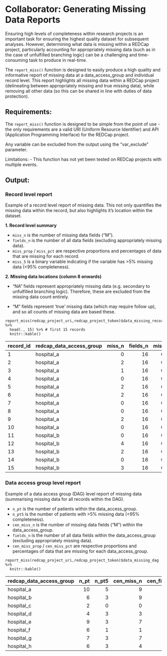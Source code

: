 Collaborator: Generating Missing Data Reports
=============================================

Ensuring high levels of completeness within research projects is an
important task for ensuring the highest quality dataset for subsequent
analyses. However, determining what data is missing within a REDCap
project, particularly accounting for appropriately missing data (such as
in the case of unfulfilled branching logic) can be a challenging and
time-consuming task to produce in real-time.

The `report_miss()` function is designed to easily produce a high
quality and informative report of missing data at a data\_access\_group
and individual record level. This report highlights all missing data
within a REDCap project (delineating between appropriately missing and
true missing data), while removing all other data (so this can be shared
in line with duties of data protection).

Requirements:
-------------

The `report_miss()` function is designed to be simple from the point of
use - the only requirements are a valid URI (Uniform Resource
Identifier) and API (Application Programming Interface) for the REDCap
project.

Any variable can be excluded from the output using the “var\_exclude”
parameter.

Limitations: - This function has not yet been tested on REDCap projects
with multiple events.

Output:
-------

### Record level report

Example of a record level report of missing data. This not only
quantifies the missing data within the record, but also highlights it’s
location within the dataset.

**1. Record level summary**

-   `miss_n` is the number of missing data fields (“M”).
-   `fields_n` is the number of all data fields (excluding appropriately
    missing data).
-   `miss_prop` / `miss_pct` are respective proportions and percentages
    of data that are missing for each record.
-   `miss_5` is a binary variable indicating if the variable has &gt;5%
    missing data (&lt;95% completeness).

**2. Missing data locations (column 8 onwards)**

-   “NA” fields represent appropriately missing data (e.g. secondary to
    unfulfilled branching logic). Therefore, these are excluded from the
    missing data count entirely.

-   “M” fields represent ‘true’ missing data (which may require follow
    up), and so all counts of missing data are based these.

<!-- -->

    report_miss(redcap_project_uri,redcap_project_token)$data_missing_record %>%
      head(., 15) %>% # first 15 records
      knitr::kable()

<table>
<thead>
<tr class="header">
<th style="text-align: left;">record_id</th>
<th style="text-align: left;">redcap_data_access_group</th>
<th style="text-align: right;">miss_n</th>
<th style="text-align: right;">fields_n</th>
<th style="text-align: right;">miss_prop</th>
<th style="text-align: left;">miss_pct</th>
<th style="text-align: left;">miss_5</th>
<th style="text-align: left;">pt_age</th>
<th style="text-align: left;">pt_sex</th>
<th style="text-align: left;">smoking_status</th>
<th style="text-align: left;">body_mass_index</th>
<th style="text-align: left;">pmh___1</th>
<th style="text-align: left;">pmh___2</th>
<th style="text-align: left;">pmh___3</th>
<th style="text-align: left;">asa_grade</th>
<th style="text-align: left;">pt_ethnicity</th>
<th style="text-align: left;">adm_date</th>
<th style="text-align: left;">op_date</th>
<th style="text-align: left;">op_urgency</th>
<th style="text-align: left;">op_procedure_code</th>
<th style="text-align: left;">follow_up</th>
<th style="text-align: left;">follow_up_readm</th>
<th style="text-align: left;">follow_up_mort</th>
</tr>
</thead>
<tbody>
<tr class="odd">
<td style="text-align: left;">1</td>
<td style="text-align: left;">hospital_a</td>
<td style="text-align: right;">0</td>
<td style="text-align: right;">16</td>
<td style="text-align: right;">0.0000</td>
<td style="text-align: left;">0.0%</td>
<td style="text-align: left;">No</td>
<td style="text-align: left;">.</td>
<td style="text-align: left;">.</td>
<td style="text-align: left;">.</td>
<td style="text-align: left;">.</td>
<td style="text-align: left;">.</td>
<td style="text-align: left;">.</td>
<td style="text-align: left;">.</td>
<td style="text-align: left;">.</td>
<td style="text-align: left;">.</td>
<td style="text-align: left;">.</td>
<td style="text-align: left;">.</td>
<td style="text-align: left;">.</td>
<td style="text-align: left;">.</td>
<td style="text-align: left;">.</td>
<td style="text-align: left;">.</td>
<td style="text-align: left;">.</td>
</tr>
<tr class="even">
<td style="text-align: left;">2</td>
<td style="text-align: left;">hospital_a</td>
<td style="text-align: right;">2</td>
<td style="text-align: right;">16</td>
<td style="text-align: right;">0.1250</td>
<td style="text-align: left;">12.5%</td>
<td style="text-align: left;">Yes</td>
<td style="text-align: left;">.</td>
<td style="text-align: left;">.</td>
<td style="text-align: left;">M</td>
<td style="text-align: left;">M</td>
<td style="text-align: left;">.</td>
<td style="text-align: left;">.</td>
<td style="text-align: left;">.</td>
<td style="text-align: left;">.</td>
<td style="text-align: left;">.</td>
<td style="text-align: left;">.</td>
<td style="text-align: left;">.</td>
<td style="text-align: left;">.</td>
<td style="text-align: left;">.</td>
<td style="text-align: left;">.</td>
<td style="text-align: left;">.</td>
<td style="text-align: left;">.</td>
</tr>
<tr class="odd">
<td style="text-align: left;">3</td>
<td style="text-align: left;">hospital_a</td>
<td style="text-align: right;">1</td>
<td style="text-align: right;">16</td>
<td style="text-align: right;">0.0625</td>
<td style="text-align: left;">6.2%</td>
<td style="text-align: left;">Yes</td>
<td style="text-align: left;">.</td>
<td style="text-align: left;">.</td>
<td style="text-align: left;">.</td>
<td style="text-align: left;">M</td>
<td style="text-align: left;">.</td>
<td style="text-align: left;">.</td>
<td style="text-align: left;">.</td>
<td style="text-align: left;">.</td>
<td style="text-align: left;">.</td>
<td style="text-align: left;">.</td>
<td style="text-align: left;">.</td>
<td style="text-align: left;">.</td>
<td style="text-align: left;">.</td>
<td style="text-align: left;">.</td>
<td style="text-align: left;">.</td>
<td style="text-align: left;">.</td>
</tr>
<tr class="even">
<td style="text-align: left;">4</td>
<td style="text-align: left;">hospital_a</td>
<td style="text-align: right;">0</td>
<td style="text-align: right;">16</td>
<td style="text-align: right;">0.0000</td>
<td style="text-align: left;">0.0%</td>
<td style="text-align: left;">No</td>
<td style="text-align: left;">.</td>
<td style="text-align: left;">.</td>
<td style="text-align: left;">.</td>
<td style="text-align: left;">.</td>
<td style="text-align: left;">.</td>
<td style="text-align: left;">.</td>
<td style="text-align: left;">.</td>
<td style="text-align: left;">.</td>
<td style="text-align: left;">.</td>
<td style="text-align: left;">.</td>
<td style="text-align: left;">.</td>
<td style="text-align: left;">.</td>
<td style="text-align: left;">.</td>
<td style="text-align: left;">.</td>
<td style="text-align: left;">.</td>
<td style="text-align: left;">.</td>
</tr>
<tr class="odd">
<td style="text-align: left;">5</td>
<td style="text-align: left;">hospital_a</td>
<td style="text-align: right;">2</td>
<td style="text-align: right;">16</td>
<td style="text-align: right;">0.1250</td>
<td style="text-align: left;">12.5%</td>
<td style="text-align: left;">Yes</td>
<td style="text-align: left;">.</td>
<td style="text-align: left;">.</td>
<td style="text-align: left;">.</td>
<td style="text-align: left;">.</td>
<td style="text-align: left;">.</td>
<td style="text-align: left;">.</td>
<td style="text-align: left;">.</td>
<td style="text-align: left;">.</td>
<td style="text-align: left;">.</td>
<td style="text-align: left;">.</td>
<td style="text-align: left;">.</td>
<td style="text-align: left;">.</td>
<td style="text-align: left;">.</td>
<td style="text-align: left;">.</td>
<td style="text-align: left;">M</td>
<td style="text-align: left;">M</td>
</tr>
<tr class="even">
<td style="text-align: left;">6</td>
<td style="text-align: left;">hospital_a</td>
<td style="text-align: right;">2</td>
<td style="text-align: right;">16</td>
<td style="text-align: right;">0.1250</td>
<td style="text-align: left;">12.5%</td>
<td style="text-align: left;">Yes</td>
<td style="text-align: left;">.</td>
<td style="text-align: left;">.</td>
<td style="text-align: left;">.</td>
<td style="text-align: left;">.</td>
<td style="text-align: left;">.</td>
<td style="text-align: left;">.</td>
<td style="text-align: left;">.</td>
<td style="text-align: left;">.</td>
<td style="text-align: left;">.</td>
<td style="text-align: left;">.</td>
<td style="text-align: left;">.</td>
<td style="text-align: left;">.</td>
<td style="text-align: left;">.</td>
<td style="text-align: left;">.</td>
<td style="text-align: left;">M</td>
<td style="text-align: left;">M</td>
</tr>
<tr class="odd">
<td style="text-align: left;">7</td>
<td style="text-align: left;">hospital_a</td>
<td style="text-align: right;">0</td>
<td style="text-align: right;">16</td>
<td style="text-align: right;">0.0000</td>
<td style="text-align: left;">0.0%</td>
<td style="text-align: left;">No</td>
<td style="text-align: left;">.</td>
<td style="text-align: left;">.</td>
<td style="text-align: left;">.</td>
<td style="text-align: left;">.</td>
<td style="text-align: left;">.</td>
<td style="text-align: left;">.</td>
<td style="text-align: left;">.</td>
<td style="text-align: left;">.</td>
<td style="text-align: left;">.</td>
<td style="text-align: left;">.</td>
<td style="text-align: left;">.</td>
<td style="text-align: left;">.</td>
<td style="text-align: left;">.</td>
<td style="text-align: left;">.</td>
<td style="text-align: left;">.</td>
<td style="text-align: left;">.</td>
</tr>
<tr class="even">
<td style="text-align: left;">8</td>
<td style="text-align: left;">hospital_a</td>
<td style="text-align: right;">0</td>
<td style="text-align: right;">16</td>
<td style="text-align: right;">0.0000</td>
<td style="text-align: left;">0.0%</td>
<td style="text-align: left;">No</td>
<td style="text-align: left;">.</td>
<td style="text-align: left;">.</td>
<td style="text-align: left;">.</td>
<td style="text-align: left;">.</td>
<td style="text-align: left;">.</td>
<td style="text-align: left;">.</td>
<td style="text-align: left;">.</td>
<td style="text-align: left;">.</td>
<td style="text-align: left;">.</td>
<td style="text-align: left;">.</td>
<td style="text-align: left;">.</td>
<td style="text-align: left;">.</td>
<td style="text-align: left;">.</td>
<td style="text-align: left;">.</td>
<td style="text-align: left;">.</td>
<td style="text-align: left;">.</td>
</tr>
<tr class="odd">
<td style="text-align: left;">9</td>
<td style="text-align: left;">hospital_a</td>
<td style="text-align: right;">2</td>
<td style="text-align: right;">16</td>
<td style="text-align: right;">0.1250</td>
<td style="text-align: left;">12.5%</td>
<td style="text-align: left;">Yes</td>
<td style="text-align: left;">.</td>
<td style="text-align: left;">.</td>
<td style="text-align: left;">.</td>
<td style="text-align: left;">.</td>
<td style="text-align: left;">.</td>
<td style="text-align: left;">.</td>
<td style="text-align: left;">.</td>
<td style="text-align: left;">.</td>
<td style="text-align: left;">.</td>
<td style="text-align: left;">.</td>
<td style="text-align: left;">.</td>
<td style="text-align: left;">.</td>
<td style="text-align: left;">.</td>
<td style="text-align: left;">.</td>
<td style="text-align: left;">M</td>
<td style="text-align: left;">M</td>
</tr>
<tr class="even">
<td style="text-align: left;">10</td>
<td style="text-align: left;">hospital_a</td>
<td style="text-align: right;">0</td>
<td style="text-align: right;">16</td>
<td style="text-align: right;">0.0000</td>
<td style="text-align: left;">0.0%</td>
<td style="text-align: left;">No</td>
<td style="text-align: left;">.</td>
<td style="text-align: left;">.</td>
<td style="text-align: left;">.</td>
<td style="text-align: left;">.</td>
<td style="text-align: left;">.</td>
<td style="text-align: left;">.</td>
<td style="text-align: left;">.</td>
<td style="text-align: left;">.</td>
<td style="text-align: left;">.</td>
<td style="text-align: left;">.</td>
<td style="text-align: left;">.</td>
<td style="text-align: left;">.</td>
<td style="text-align: left;">.</td>
<td style="text-align: left;">.</td>
<td style="text-align: left;">.</td>
<td style="text-align: left;">.</td>
</tr>
<tr class="odd">
<td style="text-align: left;">11</td>
<td style="text-align: left;">hospital_b</td>
<td style="text-align: right;">0</td>
<td style="text-align: right;">16</td>
<td style="text-align: right;">0.0000</td>
<td style="text-align: left;">0.0%</td>
<td style="text-align: left;">No</td>
<td style="text-align: left;">.</td>
<td style="text-align: left;">.</td>
<td style="text-align: left;">.</td>
<td style="text-align: left;">.</td>
<td style="text-align: left;">.</td>
<td style="text-align: left;">.</td>
<td style="text-align: left;">.</td>
<td style="text-align: left;">.</td>
<td style="text-align: left;">.</td>
<td style="text-align: left;">.</td>
<td style="text-align: left;">.</td>
<td style="text-align: left;">.</td>
<td style="text-align: left;">.</td>
<td style="text-align: left;">.</td>
<td style="text-align: left;">.</td>
<td style="text-align: left;">.</td>
</tr>
<tr class="even">
<td style="text-align: left;">12</td>
<td style="text-align: left;">hospital_b</td>
<td style="text-align: right;">4</td>
<td style="text-align: right;">16</td>
<td style="text-align: right;">0.2500</td>
<td style="text-align: left;">25.0%</td>
<td style="text-align: left;">Yes</td>
<td style="text-align: left;">.</td>
<td style="text-align: left;">M</td>
<td style="text-align: left;">.</td>
<td style="text-align: left;">M</td>
<td style="text-align: left;">.</td>
<td style="text-align: left;">.</td>
<td style="text-align: left;">.</td>
<td style="text-align: left;">.</td>
<td style="text-align: left;">.</td>
<td style="text-align: left;">.</td>
<td style="text-align: left;">.</td>
<td style="text-align: left;">.</td>
<td style="text-align: left;">.</td>
<td style="text-align: left;">.</td>
<td style="text-align: left;">M</td>
<td style="text-align: left;">M</td>
</tr>
<tr class="odd">
<td style="text-align: left;">13</td>
<td style="text-align: left;">hospital_b</td>
<td style="text-align: right;">2</td>
<td style="text-align: right;">16</td>
<td style="text-align: right;">0.1250</td>
<td style="text-align: left;">12.5%</td>
<td style="text-align: left;">Yes</td>
<td style="text-align: left;">.</td>
<td style="text-align: left;">.</td>
<td style="text-align: left;">.</td>
<td style="text-align: left;">.</td>
<td style="text-align: left;">.</td>
<td style="text-align: left;">.</td>
<td style="text-align: left;">.</td>
<td style="text-align: left;">.</td>
<td style="text-align: left;">.</td>
<td style="text-align: left;">.</td>
<td style="text-align: left;">.</td>
<td style="text-align: left;">.</td>
<td style="text-align: left;">.</td>
<td style="text-align: left;">.</td>
<td style="text-align: left;">M</td>
<td style="text-align: left;">M</td>
</tr>
<tr class="even">
<td style="text-align: left;">14</td>
<td style="text-align: left;">hospital_b</td>
<td style="text-align: right;">0</td>
<td style="text-align: right;">16</td>
<td style="text-align: right;">0.0000</td>
<td style="text-align: left;">0.0%</td>
<td style="text-align: left;">No</td>
<td style="text-align: left;">.</td>
<td style="text-align: left;">.</td>
<td style="text-align: left;">.</td>
<td style="text-align: left;">.</td>
<td style="text-align: left;">.</td>
<td style="text-align: left;">.</td>
<td style="text-align: left;">.</td>
<td style="text-align: left;">.</td>
<td style="text-align: left;">.</td>
<td style="text-align: left;">.</td>
<td style="text-align: left;">.</td>
<td style="text-align: left;">.</td>
<td style="text-align: left;">.</td>
<td style="text-align: left;">.</td>
<td style="text-align: left;">.</td>
<td style="text-align: left;">.</td>
</tr>
<tr class="odd">
<td style="text-align: left;">15</td>
<td style="text-align: left;">hospital_b</td>
<td style="text-align: right;">3</td>
<td style="text-align: right;">16</td>
<td style="text-align: right;">0.1875</td>
<td style="text-align: left;">18.8%</td>
<td style="text-align: left;">Yes</td>
<td style="text-align: left;">.</td>
<td style="text-align: left;">.</td>
<td style="text-align: left;">.</td>
<td style="text-align: left;">.</td>
<td style="text-align: left;">.</td>
<td style="text-align: left;">.</td>
<td style="text-align: left;">.</td>
<td style="text-align: left;">M</td>
<td style="text-align: left;">.</td>
<td style="text-align: left;">.</td>
<td style="text-align: left;">.</td>
<td style="text-align: left;">.</td>
<td style="text-align: left;">.</td>
<td style="text-align: left;">.</td>
<td style="text-align: left;">M</td>
<td style="text-align: left;">M</td>
</tr>
</tbody>
</table>

### Data access group level report

Example of a data access group (DAG) level report of missing data
(summarising missing data for all records within the DAG).

-   `n_pt` is the number of patients within the data\_access\_group.
-   `n_pt5` is the number of patients with &gt;5% missing data (&lt;95%
    completeness).
-   `cen_miss_n` is the number of missing data fields (“M”) within the
    data\_access\_group.
-   `fields_n` is the number of all data fields within the
    data\_access\_group (excluding appropriately missing data).
-   `cen_miss_prop` / `cen_miss_pct` are respective proportions and
    percentages of data that are missing for each data\_access\_group.

<!-- -->

    report_miss(redcap_project_uri,redcap_project_token)$data_missing_dag %>%
      knitr::kable()

<table>
<thead>
<tr class="header">
<th style="text-align: left;">redcap_data_access_group</th>
<th style="text-align: right;">n_pt</th>
<th style="text-align: right;">n_pt5</th>
<th style="text-align: right;">cen_miss_n</th>
<th style="text-align: right;">cen_field_n</th>
<th style="text-align: right;">cen_miss_prop</th>
<th style="text-align: left;">cen_miss_pct</th>
</tr>
</thead>
<tbody>
<tr class="odd">
<td style="text-align: left;">hospital_a</td>
<td style="text-align: right;">10</td>
<td style="text-align: right;">5</td>
<td style="text-align: right;">9</td>
<td style="text-align: right;">160</td>
<td style="text-align: right;">0.0562500</td>
<td style="text-align: left;">5.6%</td>
</tr>
<tr class="even">
<td style="text-align: left;">hospital_b</td>
<td style="text-align: right;">6</td>
<td style="text-align: right;">3</td>
<td style="text-align: right;">9</td>
<td style="text-align: right;">96</td>
<td style="text-align: right;">0.0937500</td>
<td style="text-align: left;">9.4%</td>
</tr>
<tr class="odd">
<td style="text-align: left;">hospital_c</td>
<td style="text-align: right;">2</td>
<td style="text-align: right;">0</td>
<td style="text-align: right;">0</td>
<td style="text-align: right;">32</td>
<td style="text-align: right;">0.0000000</td>
<td style="text-align: left;">0.0%</td>
</tr>
<tr class="even">
<td style="text-align: left;">hospital_d</td>
<td style="text-align: right;">4</td>
<td style="text-align: right;">3</td>
<td style="text-align: right;">3</td>
<td style="text-align: right;">64</td>
<td style="text-align: right;">0.0468750</td>
<td style="text-align: left;">4.7%</td>
</tr>
<tr class="odd">
<td style="text-align: left;">hospital_e</td>
<td style="text-align: right;">9</td>
<td style="text-align: right;">3</td>
<td style="text-align: right;">7</td>
<td style="text-align: right;">144</td>
<td style="text-align: right;">0.0486111</td>
<td style="text-align: left;">4.9%</td>
</tr>
<tr class="even">
<td style="text-align: left;">hospital_f</td>
<td style="text-align: right;">6</td>
<td style="text-align: right;">1</td>
<td style="text-align: right;">1</td>
<td style="text-align: right;">96</td>
<td style="text-align: right;">0.0104167</td>
<td style="text-align: left;">1.0%</td>
</tr>
<tr class="odd">
<td style="text-align: left;">hospital_g</td>
<td style="text-align: right;">7</td>
<td style="text-align: right;">3</td>
<td style="text-align: right;">7</td>
<td style="text-align: right;">112</td>
<td style="text-align: right;">0.0625000</td>
<td style="text-align: left;">6.2%</td>
</tr>
<tr class="even">
<td style="text-align: left;">hospital_h</td>
<td style="text-align: right;">6</td>
<td style="text-align: right;">3</td>
<td style="text-align: right;">4</td>
<td style="text-align: right;">96</td>
<td style="text-align: right;">0.0416667</td>
<td style="text-align: left;">4.2%</td>
</tr>
</tbody>
</table>
